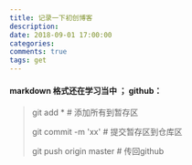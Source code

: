 ```yaml
---
title: 记录一下初创博客
description: 
date: 2018-09-01 17:00:00
categories: 
comments: true
tags: get
---
```


####  markdown 格式还在学习当中   ；  github：

> git add *        # 添加所有到暂存区
>
> git commit -m 'xx'    # 提交暂存区到仓库区
>
> git push origin master    #  传回github   

